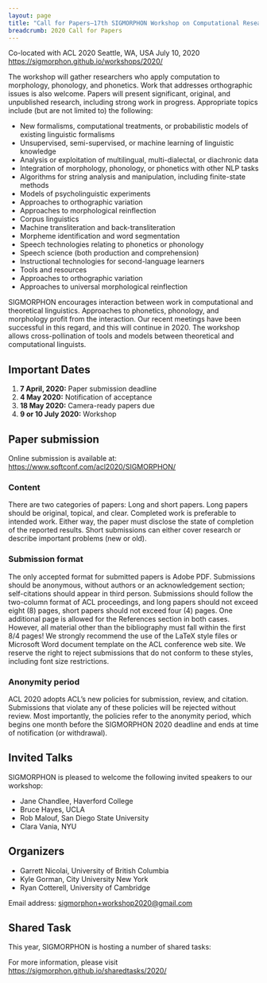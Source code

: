 ```yaml
---
layout: page
title: "Call for Papers—17th SIGMORPHON Workshop on Computational Research in Phonetics, Phonology, and Morphology"
breadcrumb: 2020 Call for Papers
---
```


Co-located with ACL 2020
Seattle, WA, USA
July 10, 2020
<https://sigmorphon.github.io/workshops/2020/>

The workshop will gather researchers who apply computation to morphology, phonology, and phonetics. Work that addresses orthographic issues is also welcome. Papers will present significant, original, and unpublished research, including strong work in progress. Appropriate topics include (but are not limited to) the following:

- New formalisms, computational treatments, or probabilistic models of existing linguistic formalisms
- Unsupervised, semi-supervised, or machine learning of linguistic knowledge
- Analysis or exploitation of multilingual, multi-dialectal, or diachronic data
- Integration of morphology, phonology, or phonetics with other NLP tasks
- Algorithms for string analysis and manipulation, including finite-state methods
- Models of psycholinguistic experiments
- Approaches to orthographic variation
- Approaches to morphological reinflection
- Corpus linguistics
- Machine transliteration and back-transliteration
- Morpheme identification and word segmentation
- Speech technologies relating to phonetics or phonology
- Speech science (both production and comprehension)
- Instructional technologies for second-language learners
- Tools and resources
- Approaches to orthographic variation
- Approaches to universal morphological reinflection

SIGMORPHON encourages interaction between work in computational and theoretical linguistics. Approaches to phonetics, phonology, and morphology profit from the interaction. Our recent meetings have been successful in this regard, and this will continue in 2020. The workshop allows cross-pollination of tools and models between theoretical and computational linguists.

## Important Dates

1. **7 April, 2020:** Paper submission deadline
1. **4 May 2020:** Notification of acceptance
1. **18 May 2020:** Camera-ready papers due
1. **9 or 10 July 2020:** Workshop

## Paper submission

Online submission is available at: <https://www.softconf.com/acl2020/SIGMORPHON/>

### Content

There are two categories of papers: Long and short papers. Long papers should be original, topical, and clear. Completed work is preferable to intended work. Either way, the paper must disclose the state of completion of the reported results. Short submissions can either cover research or describe important problems (new or old).

### Submission format

The only accepted format for submitted papers is Adobe PDF. Submissions should be anonymous, without authors or an acknowledgement section; self-citations should appear in third person. Submissions should follow the two-column format of ACL proceedings, and long papers should not exceed eight (8) pages, short papers should not exceed four (4) pages. One additional page is allowed for the References section in both cases. However, all material other than the bibliography must fall within the first 8/4 pages! We strongly recommend the use of the LaTeX style files or Microsoft Word document template on the ACL conference web site. We reserve the right to reject submissions that do not conform to these styles, including font size restrictions.

### Anonymity period

ACL 2020 adopts ACL’s new policies for submission, review, and citation. Submissions that violate any of these policies will be rejected without review. Most importantly, the policies refer to the anonymity period, which begins one month before the SIGMORPHON 2020 deadline and ends at time of notification (or withdrawal).

## Invited Talks

SIGMORPHON is pleased to welcome the following invited speakers to our workshop:

- Jane Chandlee, Haverford College
- Bruce Hayes, UCLA
- Rob Malouf, San Diego State University
- Clara Vania, NYU

## Organizers

- Garrett Nicolai, University of British Columbia
- Kyle Gorman, City University New York
- Ryan Cotterell, University of Cambridge

Email address: <sigmorphon+workshop2020@gmail.com>


## Shared Task

This year, SIGMORPHON is hosting a number of shared tasks:  

For more information, please visit <https://sigmorphon.github.io/sharedtasks/2020/>
